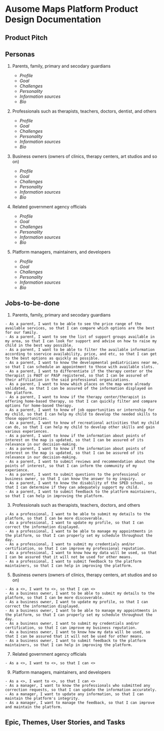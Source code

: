 # Ausome Maps Platform Product Design Documentation

## Product Pitch

## Personas
  1. Parents, family, primary and secodary guardians

      - *Profile*
      - *Goal*
      - *Challenges*
      - *Personality*
      - *Information sources*
      - *Bio*

  3. Professionals such as therapists, teachers, doctors, dentist, and others

      - *Profile*
      - *Goal*
      - *Challenges*
      - *Personality*
      - *Information sources*
      - *Bio*

  5. Business owners (owners of clinics, therapy centers, art studios and so on)

      - *Profile*
      - *Goal*
      - *Challenges*
      - *Personality*
      - *Information sources*
      - *Bio*

  7. Related government agency officials

      - *Profile*
      - *Goal*
      - *Challenges*
      - *Personality*
      - *Information sources*
      - *Bio*

  9. Platform managers, maintainers, and developers

      - *Profile*
      - *Goal*
      - *Challenges*
      - *Personality*
      - *Information sources*
      - *Bio*


## Jobs-to-be-done
  1. Parents, family, primary and secodary guardians

    - As a parent, I want to be able to see the price range of the available services, so that I can compare which options are the best for our family.
    - As a parent, I want to see the list of support groups available in my area, so that I can look for support and advise on how to raise my child in the best way possible.
    - As a parent, I want to be able to filter the available information according to sservice availability, price, and etc, so that I can get to the best options as quickly as possible.
    - As a parent, I want to know the developmental pediatricians near me, so that I can schedule an appointment to those with available slots.
    - As a parent, I want to differentiate if the therapy center or the therapist is PAOT or PASP registered, so that I can be assured of their affiliation in the said professional organizations.
    - As a parent, I want to know which places on the map were already validated, so that I can be assured of the information displayed on the platform.
    - As a parent, I want to know if the therapy center/therapist is offering home-based therapy, so that I can quickly filter and compare options for home-based therapy.
    - As a parent, I want to know of job opportunities or internship for my child, so that I can help my child to develop the needed skills to those opportunities.
    - As a parent, I want to know of recreational activities that my child can do, so that I can help my child to develop other skills and gain various experiences.
    - As a parent, I want to know if the information about points of interest on the map is updated, so that I can be assured of its relevance in our decision-making.
    - As a parent, I want to know if the information about points of interest on the map is updated, so that I can be assured of its relevance in our decision-making.
    - As a parent, I want to submit reviews and recommendation about the points of interest, so that I can inform the community of my experience.
    - As a parent, I want to submit questions to the professional or business owner, so that I can know the answer to my inquiry.
    - As a parent, I want to know the disability of the SPED school, so that I can determine if they can adequately support my child.
    - As a parent, I want to submit feedback to the platform maintainers, so that I can help in improving the platform.

  3. Professionals such as therapists, teachers, doctors, and others

    - As a professional, I want to be able to submit my details to the platform, so that I can be more discoverable.
    - As a professional, I want to update my profile, so that I can correct the information displayed.
    - As a professional, I want to be able to manage my appointments in the platform, so that I can properly set my schedule throughout the day.
    - As a professional, I want to submit my credentials and/or certification, so that I can improve my professional reputation.
    - As a professional, I want to know how my data will be used, so that I can be assured that it will not be used for other means.
    - As a professional, I want to submit feedback to the platform maintainers, so that I can help in improving the platform.

  5. Business owners (owners of clinics, therapy centers, art studios and so on)

    - As a <>, I want to <>, so that I can <>
    - As a business owner, I want to be able to submit my details to the platform, so that I can be more discoverable.
    - As a business owner, I want to update my profile, so that I can correct the information displayed.
    - As a business owner, I want to be able to manage my appointments in the platform, so that I can properly set my schedule throughout the day.
    - As a business owner, I want to submit my credentials and/or certification, so that I can improve my business reputation.
    - As a business owner, I want to know how my data will be used, so that I can be assured that it will not be used for other means.
    - As a business owner, I want to submit feedback to the platform maintainers, so that I can help in improving the platform.

  7. Related government agency officials

    - As a <>, I want to <>, so that I can <>

  9. Platform managers, maintainers, and developers

    - As a <>, I want to <>, so that I can <>
    - As a manager, I want to know the professionals who submitted any correction requests, so that I can update the information accurately.
    - As a manager, I want to update any information, so that I can maintain the platform's integrity.
    - As a manager, I want to manage the feedback, so that I can improve and maintain the platform.


## Epic, Themes, User Stories, and Tasks
